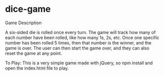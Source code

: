 # dice-game

Game Description

A six-sided die is rolled once every turn. The game will track how many of each number have been rolled, like how many 1s, 2s, etc. Once one specific number has been rolled 5 times, then that number is the winner, and the game is over. The user can then start the game over, and they can also reset the game at any point.

To Play:
This is a very simple game made with jQuery, so npm install and open the index.html file to play.

